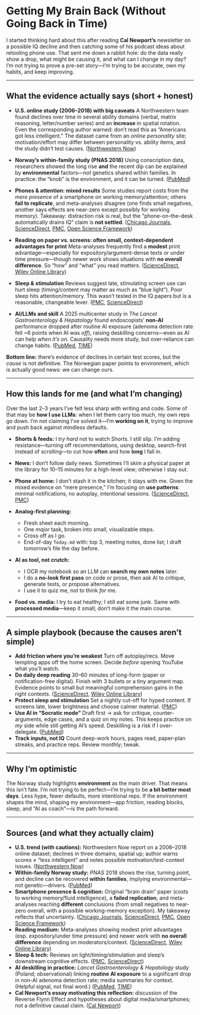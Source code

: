 # Getting My Brain Back (Without Going Back in Time)

I started thinking hard about this after reading **Cal Newport’s** newsletter on a possible IQ decline and then catching some of his podcast ideas about retooling phone use. That sent me down a rabbit hole: do the data really show a drop, what might be causing it, and what can I change in my day? I’m not trying to prove a pre-set story—I’m trying to be accurate, own my habits, and keep improving.

---

## What the evidence actually says (short + honest)

* **U.S. online study (2006–2018) with big caveats**
  A Northwestern team found declines over time in several ability domains (verbal, matrix reasoning, letter/number series) and an **increase** in spatial rotation. Even the corresponding author warned: don’t read this as “Americans got less intelligent.” The dataset came from an *online personality* site; motivation/effort may differ between personality vs. ability items, and the study didn’t test causes. ([Northwestern Now][1])

* **Norway’s within-family study (PNAS 2018)**
  Using conscription data, researchers showed the long rise **and** the recent dip can be explained by **environmental** factors—*not* genetics shared within families. In practice: the “knob” is the environment, and it can be turned. ([PubMed][2])

* **Phones & attention: mixed results**
  Some studies report costs from the *mere presence* of a smartphone on working memory/attention; others **fail to replicate**, and meta-analyses disagree (one finds small negatives, another says effects are near-zero except possibly for working memory). Takeaway: distraction risk is real, but the “phone-on-the-desk automatically drains IQ” claim is **not settled**. ([Chicago Journals][3], [ScienceDirect][4], [PMC][5], [Open Science Framework][6])

* **Reading on paper vs. screens: often small, context-dependent advantages for print**
  Meta-analyses frequently find a **modest** print advantage—especially for expository/argument-dense texts or under time pressure—though newer work shows situations with **no overall difference**. So “how” and “what” you read matters. ([ScienceDirect][7], [Wiley Online Library][8])

* **Sleep & stimulation**
  Reviews suggest late, stimulating screen use can hurt sleep (timing/content may matter as much as “blue light”). Poor sleep hits attention/memory. This wasn’t tested in the IQ papers but is a reasonable, changeable lever. ([PMC][9], [ScienceDirect][10])

* **AI/LLMs and skill**
  A 2025 multicenter study in *The Lancet Gastroenterology & Hepatology* found endoscopists’ **non-AI** performance dropped after routine AI exposure (adenoma detection rate fell \~6 points when AI was *off*), raising deskilling concerns—even as AI can help *when it’s on*. Causality needs more study, but over-reliance can change habits. ([PubMed][11], [TIME][12])

**Bottom line:** there’s evidence of declines in certain test scores, but the *cause* is not definitive. The Norwegian paper points to environment, which is actually good news: we can change ours.

---

## How this lands for me (and what I’m changing)

Over the last 2–3 years I’ve felt less sharp with writing and code. Some of that may be **how I use LLMs**: when I let them carry too much, my own reps go down. I’m not claiming I’ve solved it—I’m **working on it**, trying to improve and push back against mindless defaults.

* **Shorts & feeds:** I *try hard* not to watch Shorts. I still slip. I’m adding resistance—turning off recommendations, using desktop, search-first instead of scrolling—to cut how **often** and how **long** I fall in.
* **News:** I don’t follow daily news. Sometimes I’ll skim a physical paper at the library for 10–15 minutes for a high-level view; otherwise I stay out.
* **Phone at home:** I don’t stash it in the kitchen; it stays with me. Given the mixed evidence on “mere presence,” I’m focusing on **use patterns**: minimal notifications, no autoplay, intentional sessions. ([ScienceDirect][4], [PMC][5])
* **Analog-first planning:**

  * Fresh sheet each morning.
  * One *major* task, broken into small, visualizable steps.
  * Cross off as I go.
  * End-of-day `Today.md` with: top 3, meeting notes, done list; I draft tomorrow’s file the day before.
* **AI as tool, not crutch:**

  * I OCR my notebook so an LLM can **search my own notes** later.
  * I do a **no-look first pass** on code or prose, then ask AI to critique, generate tests, or propose alternatives.
  * I use it to quiz me, not to think *for* me.
* **Food vs. media:** I try to eat healthy; I still eat some junk. Same with **processed media**—keep it small; don’t make it the main course.

---

## A simple playbook (because the causes aren’t simple)

* **Add friction where you’re weakest**
  Turn off autoplay/recs. Move tempting apps off the home screen. Decide *before* opening YouTube what you’ll watch.
* **Do daily deep reading**
  30–60 minutes of long-form (paper or notification-free digital). Finish with 3 bullets or a tiny argument map. Evidence points to small but meaningful comprehension gains in the right contexts. ([ScienceDirect][7], [Wiley Online Library][8])
* **Protect sleep and stimulation**
  Set a nightly cut-off for hyped content. If screens late, lower brightness and choose calmer material. ([PMC][9])
* **Use AI in “Socratic mode”**
  Draft first → ask for critique, counter-arguments, edge cases, and a quiz on my notes. This keeps practice on *my* side while still getting AI’s speed. Deskilling is a risk if I over-delegate. ([PubMed][11])
* **Track inputs, not IQ**
  Count deep-work hours, pages read, paper-plan streaks, and practice reps. Review monthly; tweak.

---

## Why I’m optimistic

The Norway study highlights **environment** as the main driver. That means this isn’t fate. I’m not trying to be perfect—I’m trying to be **a bit better most days**. Less hype, fewer defaults, more intentional reps. If the environment shapes the mind, shaping my environment—app friction, reading blocks, sleep, and “AI as coach”—is the path forward.

---

## Sources (and what they actually claim)

* **U.S. trend (with cautions):** Northwestern Now report on a 2006–2018 online dataset; declines in three domains, spatial up; author warns scores ≠ “less intelligent” and notes possible motivation/test-context issues. ([Northwestern Now][1])
* **Within-family Norway study:** *PNAS* 2018 shows the rise, turning point, and decline can be recovered **within families**, implying environmental—not genetic—drivers. ([PubMed][2])
* **Smartphone presence & cognition:** Original “brain drain” paper (costs to working memory/fluid intelligence), a **failed replication**, and meta-analyses reaching **different** conclusions (from small negatives to near-zero overall, with a possible working-memory exception). My takeaway reflects that uncertainty. ([Chicago Journals][3], [ScienceDirect][4], [PMC][5], [Open Science Framework][6])
* **Reading medium:** Meta-analyses showing modest print advantages (esp. expository/under time pressure) and newer work with **no overall difference** depending on moderators/context. ([ScienceDirect][7], [Wiley Online Library][8])
* **Sleep & tech:** Reviews on light/timing/stimulation and sleep’s downstream cognitive effects. ([PMC][9], [ScienceDirect][10])
* **AI deskilling in practice:** *Lancet Gastroenterology & Hepatology* study (Poland; observational) linking **routine AI exposure** to a significant drop in non-AI adenoma detection rate; media summaries for context. (Helpful signal, not final word.) ([PubMed][11], [TIME][12])
* **Cal Newport’s essay motivating this reflection:** discussion of the Reverse Flynn Effect and hypotheses about digital media/smartphones; not a definitive causal claim. ([Cal Newport][13])


[1]: https://news.northwestern.edu/stories/2023/03/americans-iq-scores-are-lower-in-some-areas-higher-in-one/ "Americans’ IQ scores are lower in some areas, higher in one - Northwestern Now"
[2]: https://pubmed.ncbi.nlm.nih.gov/29891660/?utm_source=chatgpt.com "Flynn effect and its reversal are both environmentally caused"
[3]: https://www.journals.uchicago.edu/doi/full/10.1086/691462?utm_source=chatgpt.com "Brain Drain: The Mere Presence of One's Own Smartphone ..."
[4]: https://www.sciencedirect.com/science/article/pii/S0001691822002323?utm_source=chatgpt.com "Reexamining the “brain drain” effect: A replication of Ward ..."
[5]: https://pmc.ncbi.nlm.nih.gov/articles/PMC10525686/?utm_source=chatgpt.com "Does the Brain Drain Effect Really Exist? A Meta-Analysis"
[6]: https://osf.io/preprints/psyarxiv/tnyda/?utm_source=chatgpt.com "Does the mere presence of a smartphone impact cognitive ..."
[7]: https://www.sciencedirect.com/science/article/pii/S1747938X18300101?utm_source=chatgpt.com "Don't throw away your printed books: A meta-analysis on ..."
[8]: https://onlinelibrary.wiley.com/doi/abs/10.1111/1467-9817.12269?utm_source=chatgpt.com "Reading from paper compared to screens: A systematic ..."
[9]: https://pmc.ncbi.nlm.nih.gov/articles/PMC9424753/?utm_source=chatgpt.com "The influence of blue light on sleep, performance and ..."
[10]: https://www.sciencedirect.com/science/article/pii/S1087079224000376?utm_source=chatgpt.com "A bidirectional model of sleep and technology use"
[11]: https://pubmed.ncbi.nlm.nih.gov/40816301/?utm_source=chatgpt.com "Endoscopist deskilling risk after exposure to artificial ..."
[12]: https://time.com/7309274/ai-lancet-study-artificial-intelligence-colonoscopy-cancer-detection-medicine-deskilling/?utm_source=chatgpt.com "New Study Suggests Using AI Made Doctors Less Skilled at Spotting Cancer"
[13]: https://calnewport.com/on-the-reverse-flynn-effect/ "On the Reverse Flynn Effect - Cal Newport"
